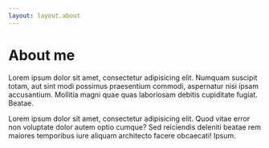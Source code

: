 ```yaml
---
layout: layout.about
---
```

# About me

Lorem ipsum dolor sit amet, consectetur adipisicing elit. Numquam suscipit totam, aut sint modi possimus praesentium commodi, aspernatur nisi ipsam accusantium. Mollitia magni quae quas laboriosam debitis cupiditate fugiat. Beatae.

Lorem ipsum dolor sit amet, consectetur adipisicing elit. Quod vitae error non voluptate dolor autem optio cumque? Sed reiciendis deleniti beatae rem maiores temporibus iure aliquam architecto facere obcaecati! Ipsum.
